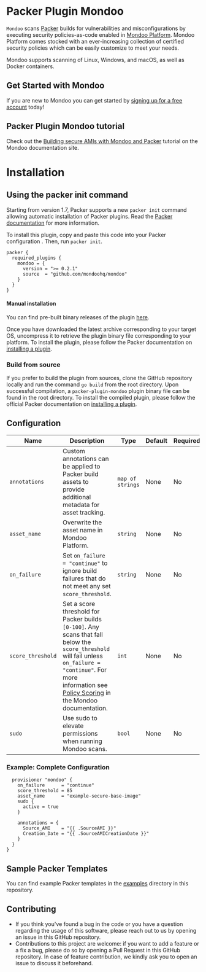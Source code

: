 # Packer Plugin Mondoo

`Mondoo` scans [Packer](https://www.packer.io) builds for vulnerabilities and misconfigurations by executing security policies-as-code enabled in [Mondoo Platform](https://console.mondoo.com). Mondoo Platform comes stocked with an ever-increasing collection of certified security policies which can be easily customize to meet your needs. 

Mondoo supports scanning of Linux, Windows, and macOS, as well as Docker containers.

## Get Started with Mondoo

If you are new to Mondoo you can get started by [signing up for a free account](https://mondoo.com/docs/tutorials/mondoo/account-setup/) today!

## Packer Plugin Mondoo tutorial

Check out the [Building secure AMIs with Mondoo and Packer](https://mondoo.com/docs/tutorials/aws/build-secure-amis-packer/) tutorial on the Mondoo documentation site.

# Installation

## Using the packer init command
Starting from version 1.7, Packer supports a new `packer init` command allowing automatic installation of Packer plugins. Read the [Packer documentation](https://www.packer.io/docs/commands/init) for more information.

To install this plugin, copy and paste this code into your Packer configuration . Then, run `packer init`.

```hcl
packer {
  required_plugins {
    mondoo = {
      version = ">= 0.2.1"
      source  = "github.com/mondoohq/mondoo"
    }
  }
}
```

#### Manual installation

You can find pre-built binary releases of the plugin [here](https://github.com/mondoohq/packer-plugin-mondoo/releases).

Once you have downloaded the latest archive corresponding to your target OS, uncompress it to retrieve the plugin binary file corresponding to your platform. To install the plugin, please follow the Packer documentation on
[installing a plugin](https://www.packer.io/docs/extending/plugins/#installing-plugins).

### Build from source

If you prefer to build the plugin from sources, clone the GitHub repository locally and run the command `go build` from the root directory. Upon successful compilation, a `packer-plugin-mondoo` plugin binary file can be found in the root directory. To install the compiled plugin, please follow the official Packer documentation on [installing a plugin](https://www.packer.io/docs/extending/plugins/#installing-plugins).

## Configuration

| **Name** | **Description** | **Type** | **Default** | **Required** |
|---|---|------------------|-------------|--------------|
| `annotations`     | Custom annotations can be applied to Packer build assets to provide additional metadata for asset tracking.  | `map of strings` | None | No |
| `asset_name`      | Overwrite the asset name in Mondoo Platform. | `string` | None | No |
| `on_failure`      | Set `on_failure = "continue"` to ignore build failures that do not meet any set `score_threshold`.| `string` | None | No |
| `score_threshold` | Set a score threshold for Packer builds `[0-100]`. Any scans that fall below the `score_threshold` will fail unless `on_failure = "continue"`. For more information see [Policy Scoring](https://mondoo.com/docs/platform/policies/scoring/index.html) in the Mondoo documentation. | `int`            | None        | No           |
| `sudo`            | Use sudo to elevate permissions when running Mondoo scans. | `bool`         | None        | No           |


### Example: Complete Configuration

```hcl
  provisioner "mondoo" {
    on_failure      = "continue"
    score_threshold = 85
    asset_name      = "example-secure-base-image"
    sudo {
      active = true
    }

    annotations = {
      Source_AMI    = "{{ .SourceAMI }}"
      Creation_Date = "{{ .SourceAMICreationDate }}"
    }
  }
}
```

## Sample Packer Templates

You can find example Packer templates in the [examples](/examples/) directory in this repository.

## Contributing

* If you think you've found a bug in the code or you have a question regarding
  the usage of this software, please reach out to us by opening an issue in
  this GitHub repository.
* Contributions to this project are welcome: if you want to add a feature or a
  fix a bug, please do so by opening a Pull Request in this GitHub repository.
  In case of feature contribution, we kindly ask you to open an issue to
  discuss it beforehand.